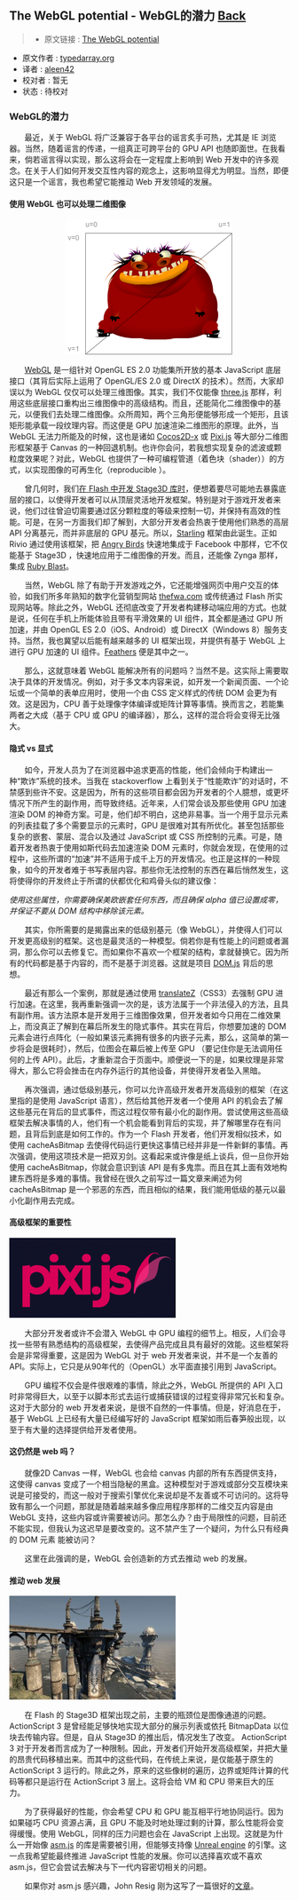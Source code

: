 ## The WebGL potential - WebGL的潜力 [**Back**](./../translation.md)

> * 原文链接 : [The WebGL potential](http://typedarray.org/the-webgl-potential/)
* 原文作者 : [typedarray.org](http://typedarray.org/)
* 译者 : [aleen42](https://github.com/aleen42) 
* 校对者 : 暂无
* 状态 : 待校对

### WebGL的潜力

&#160; &#160; &#160; &#160;最近，关于 WebGL 将广泛兼容于各平台的谣言炙手可热，尤其是 IE 浏览器。当然，随着谣言的传递，一组真正可跨平台的 GPU API 也随即面世。在我看来，倘若谣言得以实现，那么这将会在一定程度上影响到 Web 开发中的许多观念。在关于人们如何开发交互性内容的观念上，这影响显得尤为明显。当然，即便这只是一个谣言，我也希望它能推动 Web 开发领域的发展。

#### 使用 WebGL 也可以处理二维图像

<p align="center"><img src="./grotto-uv.png"></p>

&#160; &#160; &#160; &#160;[WebGL](http://www.khronos.org/webgl/) 是一组针对 OpenGL ES 2.0 功能集所开放的基本 JavaScript 底层接口（其背后实际上运用了 OpenGL/ES 2.0 或 DirectX 的技术）。然而，大家却误以为 WebGL 仅仅可以处理三维图像。其实，我们不仅能像 [three.js](https://github.com/mrdoob/three.js/) 那样，利用这些底层接口重构出三维图像中的高级结构。而且，还能简化二维图像中的基元，以便我们去处理二维图像。众所周知，两个三角形便能够形成一个矩形，且该矩形能承载一段纹理内容。而这便是 GPU 加速渲染二维图形的原理。此外，当 WebGL 无法力所能及的时候，这也是诸如 [Cocos2D-x](http://www.cocos2d-x.org/) 或 [Pixi.js](https://github.com/GoodBoyDigital/pixi.js) 等大部分二维图形框架基于 Canvas 的一种回退机制。也许你会问，若我想实现复杂的滤波或颗粒度效果呢？对此，WebGL 也提供了一种可编程管道（着色块（shader））的方式，以实现图像的可再生化（reproducible ）。

&#160; &#160; &#160; &#160;曾几何时，我们[在 Flash 中开发 Stage3D 库时](http://www.youtube.com/watch?v=c0IwvN4IdH4)，便想着要尽可能地去暴露底层的接口，以使得开发者可以从顶层灵活地开发框架。特别是对于游戏开发者来说，他们过往曾迫切需要通过区分颗粒度的等级来控制一切，并保持有高效的性能。可是，在另一方面我们却了解到，大部分开发者会热衷于使用他们熟悉的高层 API 分离基元，而并非底层的 GPU 基元。所以，[Starling](http://gamua.com/starling) 框架由此诞生。正如 Rivio 通过使用该框架，把 [Angry Birds](https://apps.facebook.com/angrybirds/?fb_source=timeline) 快速地集成于 Facebook 中那样，它不仅能基于 Stage3D ，快速地应用于二维图像的开发。而且，还能像 Zynga 那样，集成 [Ruby Blast](https://apps.facebook.com/rubyblast/?fb_source=search&ref=ts&fref=ts)。

&#160; &#160; &#160; &#160;当然，WebGL 除了有助于开发游戏之外，它还能增强网页中用户交互的体验，如我们所多年熟知的数字化营销型网站 [thefwa.com](http://www.thefwa.com/) 或传统通过 Flash 所实现网站等。除此之外，WebGL 还彻底改变了开发者构建移动端应用的方式。也就是说，任何在手机上所能体验且带有平滑效果的 UI 组件，其全都是通过 GPU 所加速，并由 OpenGL ES 2.0（iOS、Android）或 DirectX（Windows 8）服务支持。当然，我也冀望以后能有越来越多的 UI 框架出现，并提供有基于 WebGL 上进行 GPU 加速的 UI 组件。[Feathers](http://feathersui.com/) 便是其中之一。

&#160; &#160; &#160; &#160;那么，这就意味着 WebGL 能解决所有的问题吗？当然不是。这实际上需要取决于具体的开发情况。例如，对于多文本内容来说，如开发一个新闻页面、一个论坛或一个简单的表单应用时，使用一个由 CSS 定义样式的传统 DOM 会更为有效。这是因为，CPU 善于处理像字体编译或矩阵计算等事情。换而言之，若能集两者之大成（基于 CPU 或 GPU 的编译器），那么，这样的混合将会变得无比强大。

#### 隐式 vs 显式

&#160; &#160; &#160; &#160;如今，开发人员为了在浏览器中追求更高的性能，他们会倾向于构建出一种“欺诈”系统的技术。当我在 stackoverflow 上看到关于“性能欺诈”的对话时，不禁感到些许不安。这是因为，所有的这些项目都会因为开发者的个人臆想，或更坏情况下所产生的副作用，而导致终结。近年来，人们常会谈及那些使用 GPU 加速渲染 DOM 的神奇方案。可是，他们却不明白，这绝非易事。当一个用于显示元素的列表挂载了多个需要显示的元素时，GPU 是很难对其有所优化。甚至包括那些复杂的嵌套、蒙层、混合以及通过 JavaScript 或 CSS 所控制的元素。可是，随着开发者热衷于使用如斯代码去加速渲染 DOM 元素时，你就会发现，在使用的过程中，这些所谓的“加速”并不适用于成千上万的开发情况。也正是这样的一种现象，如今的开发者难于书写表层内容。那些你无法控制的东西在幕后悄然发生，这将使得你的开发终止于所谓的伏都优化和鸡骨头似的建议像：

*使用这些属性，你需要确保美欧嵌套任何东西，而且确保 alpha 值已设置成零，并保证不要从 DOM 结构中移除该元素。*

&#160; &#160; &#160; &#160;其实，你所需要的是揭露出来的低级别基元（像 WebGL），并使得人们可以开发更高级别的框架。这也是最灵活的一种模型。倘若你是有性能上的问题或者漏洞，那么你可以去修复它。而如果你不喜欢一个框架的结构，拿就替换它。因为所有的代码都是基于内容的，而不是基于浏览器。这就是项目 [DOM.js](https://github.com/andreasgal/dom.js/) 背后的思想。

&#160; &#160; &#160; &#160;最近有那么一个案例，那就是通过使用 <a href="http://msdn.microsoft.com/en-us/library/ie/jj200289(v=vs.85).aspx" target="_blank">translateZ</a>（CSS3）去强制 GPU 进行加速。在这里，我再重新强调一次的是，该方法属于一个非法侵入的方法，且具有副作用。该方法原本是开发用于三维图像效果，但开发者如今只用在二维效果上，而没真正了解到在幕后所发生的隐式事件。其实在背后，你想要加速的 DOM 元素会进行点阵化（一般如果该元素拥有很多的内嵌子元素，那么，这简单的第一步将会是很耗时），然后，位图会在幕后被上传至 GPU （要记住你是无法调用任何的上传 API）。此后，才重新混合于页面中。顺便说一下的是，如果纹理是非常得大，那么它将会挫击在内存外运行的其他设备，并使得开发者坠入黑暗。

&#160; &#160; &#160; &#160;再次强调，通过低级别基元，你可以允许高级开发者开发高级别的框架（在这里指的是使用 JavaScript 语言），然后给其他开发者一个使用 API 的机会去了解这些基元在背后的显式事件，而这过程仅带有最小化的副作用。尝试使用这些高级框架去解决事情的人，他们有一个机会能看到背后的实现，并了解哪里存在有问题，且背后到底是如何工作的。作为一个 Flash 开发者，他们开发相似技术，如使用 cacheAsBitmap 去使得代码运行更快这事情已经并非是一件新鲜的事情。再次强调，使用这项技术是一把双刃剑。这看起来或许像是纸上谈兵，但一旦你开始使用 cacheAsBitmap，你就会意识到该 API 是有多鬼祟。而且在其上面有效地构建东西将是多难的事情。我曾经在很久之前写过一篇文章来阐述为何 cacheAsBitmap 是一个邪恶的东西，而且相似的结果，我们能用低级的基元以最小化副作用去完成。

#### 高级框架的重要性

<img src="./logo-300x1441.png">

&#160; &#160; &#160; &#160;大部分开发者或许不会潜入 WebGL 中 GPU 编程的细节上。相反，人们会寻找一些带有熟悉结构的高级框架，去使得产品完成且具有最好的效能。这些框架将会是非常得重要，这是因为 WebGL 对于 web 开发者来说，并不是一个友善的 API。实际上，它只是从90年代的（OpenGL）水平面直接引用到 JavaScript。

&#160; &#160; &#160; &#160;GPU 编程不仅会是件很艰难的事情，除此之外，WebGL 所提供的 API 入口时非常得巨大，以至于以脚本形式去运行或捕获错误的过程变得非常冗长和复杂。这对于大部分的 web 开发者来说，是很不自然的一件事情。但是，好消息在于，基于 WebGL 上已经有大量已经编写好的 JavaScript 框架如雨后春笋般出现，以至于有大量的选择提供给开发者使用。

#### 这仍然是 web 吗？

&#160; &#160; &#160; &#160;就像2D Canvas 一样，WebGL 也会给 canvas 内部的所有东西提供支持，这使得 canvas 变成了一个相当隐秘的黑盒。这种模型对于游戏或部分交互模块来说是可接受的，而这一般对于搜索引擎优化来说却是不友善或不可访问的。这将导致有那么一个问题，那就是随着越来越多像应用程序那样的二维交互内容是由 WebGL 支持，这些内容或许需要被访问。那怎么办？由于局限性的问题，目前还不能实现，但我认为这迟早是要改变的。这不禁产生了一个疑问，为什么只有经典的 DOM 元素 能被访问？

&#160; &#160; &#160; &#160;这里在此强调的是，WebGL 会创造新的方式去推动 web 的发展。

#### 推动 web 发展

<img src="./Unreal-Engine-UDK-11-300x187.jpg">

&#160; &#160; &#160; &#160;在 Flash 的 Stage3D 框架出现之前，主要的瓶颈位是图像通道的问题。ActionScript 3 是曾经能足够快地实现大部分的展示列表或依托 BitmapData 以位块去传输内容。但是，自从 Stage3D 的推出后，情况发生了改变。 ActionScript 3 对于开发者而言成为了一种限制。因此，开发者们开始开发高级框架，并把大量的昂贵代码移植出来。而其中的这些代码，在传统上来说，是仅能基于原生的 ActionScript 3 运行的。除此之外，原来的这些像树的遍历，边界或矩阵计算的代码等都只是运行在 ActionScript 3 层上。这将会给 VM 和 CPU 带来巨大的压力。

&#160; &#160; &#160; &#160;为了获得最好的性能，你会希望 CPU 和 GPU 能互相平行地协同运行。因为如果碰巧 CPU 资源占满，且 GPU 不能及时地处理过剩的计算，那么性能将会变得缓慢。使用 WebGL，同样的压力问题也会在 JavaScript 上出现。这就是为什么一开始像 [asm.js](http://asmjs.org/) 的库是需要被引用，但能够支持像 [Unreal engine](http://www.youtube.com/watch?feature=player_embedded&v=XsyogXtyU9o) 的引擎。这一点我希望能最终推进 JavaScript 性能的发展。你可以选择喜欢或不喜欢 asm.js，但它会尝试去解决与下一代内容密切相关的问题。

&#160; &#160; &#160; &#160;如果你对 asm.js 感兴趣，John Resig 刚为这写了一篇很好的[文章](http://ejohn.org/blog/asmjs-javascript-compile-target/)。

